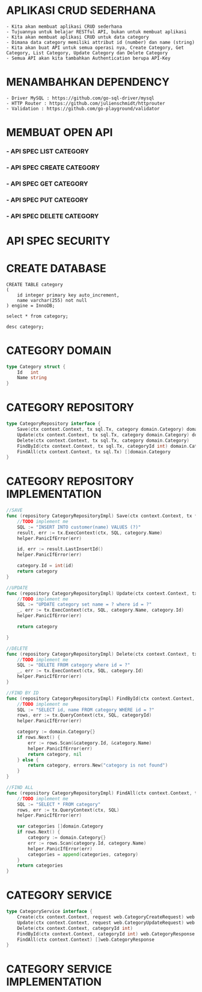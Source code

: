 # APLIKASI CRUD SEDERHANA
    - Kita akan membuat aplikasi CRUD sederhana
    - Tujuannya untuk belajar RESTful API, bukan untuk membuat aplikasi
    - Kita akan membuat aplikasi CRUD untuk data category
    - Dimana data category memiliki attribut id (number) dan name (string)
    - Kita akan buat API untuk semua operasi nya, Create Category, Get Category, List Category, Update Category dan Delete Category
    - Semua API akan kita tambahkan Authentication berupa API-Key

# MENAMBAHKAN DEPENDENCY
    - Driver MySQL : https://github.com/go-sql-driver/mysql 
    - HTTP Router : https://github.com/julienschmidt/httprouter
    - Validation : https://github.com/go-playground/validator

# MEMBUAT OPEN API
### - API SPEC LIST CATEGORY
### - API SPEC CREATE CATEGORY
### - API SPEC GET CATEGORY
### - API SPEC PUT CATEGORY
### - API SPEC DELETE CATEGORY


# API SPEC SECURITY


# CREATE DATABASE
```mysql
CREATE TABLE category
(
    id integer primary key auto_increment,
    name varchar(255) not null
) engine = InnoDB;

select * from category;

desc category;
```


# CATEGORY DOMAIN
```go
type Category struct {
	Id   int
	Name string
}
```

# CATEGORY REPOSITORY
```go
type CategoryRepository interface {
	Save(ctx context.Context, tx sql.Tx, category domain.Category) domain.Category
	Update(ctx context.Context, tx sql.Tx, category domain.Category) domain.Category
	Delete(ctx context.Context, tx sql.Tx, category domain.Category)
	FindById(ctx context.Context, tx sql.Tx, categoryId int) domain.Category
	FindAll(ctx context.Context, tx sql.Tx) []domain.Category
}
```


# CATEGORY REPOSITORY IMPLEMENTATION
```go
//SAVE
func (repository CategoryRepositoryImpl) Save(ctx context.Context, tx *sql.Tx, category domain.Category) domain.Category {
	//TODO implement me
	SQL := "INSERT INTO customer(name) VALUES (?)"
	result, err := tx.ExecContext(ctx, SQL, category.Name)
	helper.PanicIfError(err)

	id, err := result.LastInsertId()
	helper.PanicIfError(err)

	category.Id = int(id)
	return category
}

//UPDATE
func (repository CategoryRepositoryImpl) Update(ctx context.Context, tx *sql.Tx, category domain.Category) domain.Category {
	//TODO implement me
	SQL := "UPDATE category set name = ? where id = ?"
	_, err := tx.ExecContext(ctx, SQL, category.Name, category.Id)
	helper.PanicIfError(err)

	return category

}

//DELETE
func (repository CategoryRepositoryImpl) Delete(ctx context.Context, tx *sql.Tx, category domain.Category) {
	//TODO implement me
	SQL := "DELETE FROM category where id = ?"
	_, err := tx.ExecContext(ctx, SQL, category.Id)
	helper.PanicIfError(err)
}

//FIND BY ID
func (repository CategoryRepositoryImpl) FindById(ctx context.Context, tx *sql.Tx, categoryId int) (domain.Category, error) {
	//TODO implement me
	SQL := "SELECT id, name FROM category WHERE id = ?"
	rows, err := tx.QueryContext(ctx, SQL, categoryId)
	helper.PanicIfError(err)

	category := domain.Category{}
	if rows.Next() {
		err := rows.Scan(&category.Id, &category.Name)
		helper.PanicIfError(err)
		return category, nil
	} else {
		return category, errors.New("category is not found")
	}
}

//FIND ALL
func (repository CategoryRepositoryImpl) FindAll(ctx context.Context, tx *sql.Tx) []domain.Category {
	//TODO implement me
	SQL := "SELECT * FROM category"
	rows, err := tx.QueryContext(ctx, SQL)
	helper.PanicIfError(err)

	var categories []domain.Category
	if rows.Next() {
		category := domain.Category{}
		err := rows.Scan(category.Id, category.Name)
		helper.PanicIfError(err)
		categories = append(categories, category)
	}
	return categories
}
```


# CATEGORY SERVICE
```go
type CategoryService interface {
	Create(ctx context.Context, request web.CategoryCreateRequest) web.CategoryResponse
	Update(ctx context.Context, request web.CategoryUpdateRequest) web.CategoryResponse
	Delete(ctx context.Context, categoryId int)
	FindById(ctx context.Context, categoryId int) web.CategoryResponse
	FindAll(ctx context.Context) []web.CategoryResponse
}
```

# CATEGORY SERVICE IMPLEMENTATION
```go

```
